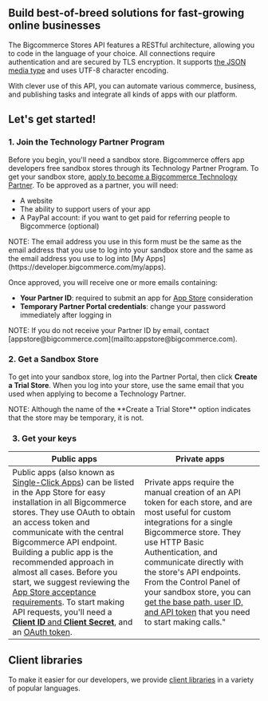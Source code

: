 ## Build best-of-breed solutions for fast-growing online businesses

The Bigcommerce Stores API features a RESTful architecture, allowing you to code in the language of your choice. All connections require authentication and are secured by TLS encryption. It supports [the JSON media type](/api/media-types) and uses UTF-8 character encoding.

With clever use of this API, you can automate various commerce, business, and publishing tasks and integrate all kinds of apps with our platform.

## Let's get started!

### 1\. Join the Technology Partner Program

Before you begin, you'll need a sandbox store. Bigcommerce offers app developers free sandbox stores through its Technology Partner Program. To get your sandbox store, [apply to become a Bigcommerce Technology Partner](https://www.bigcommerce.com/partners/signup). To be approved as a partner, you will need:

*   A website
*   The ability to support users of your app
*   A PayPal account: if you want to get paid for referring people to Bigcommerce (optional)

<div class="bui-message bui-message-info"><span class="bui-message-text">NOTE: The email address you use in this form must be the same as the email address that you use to log into your sandbox store and the same as the email address you use to log into [My Apps](https://developer.bigcommerce.com/my/apps).</span></div>

Once approved, you will receive one or more emails containing:

*   **Your Partner ID**: required to submit an app for [App Store](https://www.bigcommerce.com/apps/) consideration
*   **Temporary Partner Portal credentials**: change your password immediately after logging in

<div class="bui-message bui-message-info"><span class="bui-message-text">NOTE: If you do not receive your Partner ID by email, contact [appstore@bigcommerce.com](mailto:appstore@bigcommerce.com).</span></div>

### <a id="get-sandbox"></a>2\. Get a Sandbox Store

To get into your sandbox store, log into the Partner Portal, then click **Create a Trial Store**. When you log into your store, use the same email that you used when applying to become a Technology Partner.

<div class="bui-message bui-message-info"><span class="bui-message-text">NOTE: Although the name of the **Create a Trial Store** option indicates that the store may be temporary, it is not.</span></div>

###   3\. Get your keys

|Public apps | Private apps|
|------------|-------------|
|Public apps (also known as [Single-Click Apps](https://www.bigcommerce.com/single-click-apps/)) can be listed in the App Store for easy installation in all Bigcommerce stores. They use OAuth to obtain an access token and communicate with the central Bigcommerce API endpoint. Building a public app is the recommended approach in almost all cases. Before you start, we suggest reviewing the [App Store acceptance requirements](/api/approval-requirements). To start making API requests, you'll need a [**Client ID** and **Client Secret**](/api/registration), and an [OAuth token](/api/callback).| Private apps require the manual creation of an API token for each store, and are most useful for custom integrations for a single Bigcommerce store. They use HTTP Basic Authentication, and communicate directly with the store's API endpoints. From the Control Panel of your sandbox store, you can [get the base path, user ID, and API token](/api/legacy/basic-auth) that you need to start making calls."

</div>

## Client libraries

To make it easier for our developers, we provide [client libraries](/api/clients) in a variety of popular languages.
